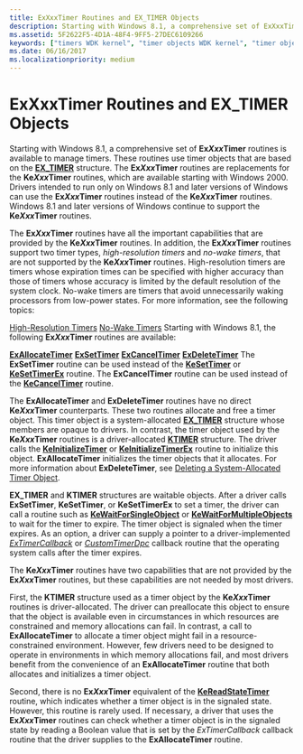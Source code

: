 ```yaml
---
title: ExXxxTimer Routines and EX_TIMER Objects
description: Starting with Windows 8.1, a comprehensive set of ExXxxTimer routines is available to manage timers.
ms.assetid: 5F2622F5-4D1A-48F4-9FF5-27DEC6109266
keywords: ["timers WDK kernel", "timer objects WDK kernel", "timer objects WDK kernel , about timer objects", "kernel dispatcher objects WDK , timer objects", "dispatcher objects WDK kernel , timer objects", "high-resolution timers WDK kernel", "no-wake timers WDK kernel", "EX_TIMER", "ExXxxTimer routines", "ExAllocateTimer", "ExDeleteTimer", "ExSetTimer", "ExCancelTimer", "ExTimerCallback"]
ms.date: 06/16/2017
ms.localizationpriority: medium
---
```


# ExXxxTimer Routines and EX\_TIMER Objects


Starting with Windows 8.1, a comprehensive set of **Ex*Xxx*Timer** routines is available to manage timers. These routines use timer objects that are based on the [**EX\_TIMER**](https://docs.microsoft.com/windows-hardware/drivers/kernel/eprocess) structure. The **Ex*Xxx*Timer** routines are replacements for the **Ke*Xxx*Timer** routines, which are available starting with Windows 2000. Drivers intended to run only on Windows 8.1 and later versions of Windows can use the **Ex*Xxx*Timer** routines instead of the **Ke*Xxx*Timer** routines. Windows 8.1 and later versions of Windows continue to support the **Ke*Xxx*Timer** routines.

The **Ex*Xxx*Timer** routines have all the important capabilities that are provided by the **Ke*Xxx*Timer** routines. In addition, the **Ex*Xxx*Timer** routines support two timer types, *high-resolution timers* and *no-wake timers*, that are not supported by the **Ke*Xxx*Timer** routines. High-resolution timers are timers whose expiration times can be specified with higher accuracy than those of timers whose accuracy is limited by the default resolution of the system clock. No-wake timers are timers that avoid unnecessarily waking processors from low-power states. For more information, see the following topics:

[High-Resolution Timers](high-resolution-timers.md)
[No-Wake Timers](no-wake-timers.md)
Starting with Windows 8.1, the following **Ex*Xxx*Timer** routines are available:

[**ExAllocateTimer**](https://docs.microsoft.com/windows-hardware/drivers/ddi/wdm/nf-wdm-exallocatetimer)
[**ExSetTimer**](https://docs.microsoft.com/windows-hardware/drivers/ddi/wdm/nf-wdm-exsettimer)
[**ExCancelTimer**](https://docs.microsoft.com/windows-hardware/drivers/ddi/wdm/nf-wdm-excanceltimer)
[**ExDeleteTimer**](https://docs.microsoft.com/windows-hardware/drivers/ddi/wdm/nf-wdm-exdeletetimer)
The **ExSetTimer** routine can be used instead of the [**KeSetTimer**](https://docs.microsoft.com/windows-hardware/drivers/ddi/wdm/nf-wdm-kesettimer) or [**KeSetTimerEx**](https://docs.microsoft.com/windows-hardware/drivers/ddi/wdm/nf-wdm-kesettimerex) routine. The **ExCancelTimer** routine can be used instead of the [**KeCancelTimer**](https://docs.microsoft.com/windows-hardware/drivers/ddi/wdm/nf-wdm-kecanceltimer) routine.

The **ExAllocateTimer** and **ExDeleteTimer** routines have no direct **Ke*Xxx*Timer** counterparts. These two routines allocate and free a timer object. This timer object is a system-allocated [**EX\_TIMER**](https://docs.microsoft.com/windows-hardware/drivers/kernel/eprocess) structure whose members are opaque to drivers. In contrast, the timer object used by the **Ke*Xxx*Timer** routines is a driver-allocated [**KTIMER**](https://docs.microsoft.com/windows-hardware/drivers/kernel/eprocess) structure. The driver calls the [**KeInitializeTimer**](https://docs.microsoft.com/windows-hardware/drivers/ddi/wdm/nf-wdm-keinitializetimer) or [**KeInitializeTimerEx**](https://docs.microsoft.com/windows-hardware/drivers/ddi/wdm/nf-wdm-keinitializetimerex) routine to initialize this object. **ExAllocateTimer** initializes the timer objects that it allocates. For more information about **ExDeleteTimer**, see [Deleting a System-Allocated Timer Object](deleting-a-system-allocated-timer-object.md).

**EX\_TIMER** and **KTIMER** structures are waitable objects. After a driver calls **ExSetTimer**, **KeSetTimer**, or **KeSetTimerEx** to set a timer, the driver can call a routine such as [**KeWaitForSingleObject**](https://docs.microsoft.com/windows-hardware/drivers/ddi/wdm/nf-wdm-kewaitforsingleobject) or [**KeWaitForMultipleObjects**](https://docs.microsoft.com/windows-hardware/drivers/ddi/wdm/nf-wdm-kewaitformultipleobjects) to wait for the timer to expire. The timer object is signaled when the timer expires. As an option, a driver can supply a pointer to a driver-implemented [*ExTimerCallback*](https://docs.microsoft.com/windows-hardware/drivers/ddi/wdm/nc-wdm-ext_callback) or [*CustomTimerDpc*](https://msdn.microsoft.com/library/windows/hardware/ff542983) callback routine that the operating system calls after the timer expires.

The **Ke*Xxx*Timer** routines have two capabilities that are not provided by the **Ex*Xxx*Timer** routines, but these capabilities are not needed by most drivers.

First, the **KTIMER** structure used as a timer object by the **Ke*Xxx*Timer** routines is driver-allocated. The driver can preallocate this object to ensure that the object is available even in circumstances in which resources are constrained and memory allocations can fail. In contrast, a call to **ExAllocateTimer** to allocate a timer object might fail in a resource-constrained environment. However, few drivers need to be designed to operate in environments in which memory allocations fail, and most drivers benefit from the convenience of an **ExAllocateTimer** routine that both allocates and initializes a timer object.

Second, there is no **Ex*Xxx*Timer** equivalent of the [**KeReadStateTimer**](https://docs.microsoft.com/windows-hardware/drivers/ddi/wdm/nf-wdm-kereadstatetimer) routine, which indicates whether a timer object is in the signaled state. However, this routine is rarely used. If necessary, a driver that uses the **Ex*Xxx*Timer** routines can check whether a timer object is in the signaled state by reading a Boolean value that is set by the *ExTimerCallback* callback routine that the driver supplies to the **ExAllocateTimer** routine.

 

 




